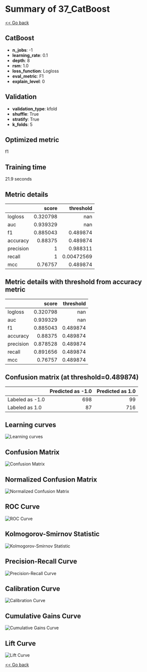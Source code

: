 # Summary of 37_CatBoost

[<< Go back](../README.md)


## CatBoost
- **n_jobs**: -1
- **learning_rate**: 0.1
- **depth**: 8
- **rsm**: 1.0
- **loss_function**: Logloss
- **eval_metric**: F1
- **explain_level**: 0

## Validation
 - **validation_type**: kfold
 - **shuffle**: True
 - **stratify**: True
 - **k_folds**: 5

## Optimized metric
f1

## Training time

21.9 seconds

## Metric details
|           |    score |    threshold |
|:----------|---------:|-------------:|
| logloss   | 0.320798 | nan          |
| auc       | 0.939329 | nan          |
| f1        | 0.885043 |   0.489874   |
| accuracy  | 0.88375  |   0.489874   |
| precision | 1        |   0.988311   |
| recall    | 1        |   0.00472569 |
| mcc       | 0.76757  |   0.489874   |


## Metric details with threshold from accuracy metric
|           |    score |   threshold |
|:----------|---------:|------------:|
| logloss   | 0.320798 |  nan        |
| auc       | 0.939329 |  nan        |
| f1        | 0.885043 |    0.489874 |
| accuracy  | 0.88375  |    0.489874 |
| precision | 0.878528 |    0.489874 |
| recall    | 0.891656 |    0.489874 |
| mcc       | 0.76757  |    0.489874 |


## Confusion matrix (at threshold=0.489874)
|                 |   Predicted as -1.0 |   Predicted as 1.0 |
|:----------------|--------------------:|-------------------:|
| Labeled as -1.0 |                 698 |                 99 |
| Labeled as 1.0  |                  87 |                716 |

## Learning curves
![Learning curves](learning_curves.png)
## Confusion Matrix

![Confusion Matrix](confusion_matrix.png)


## Normalized Confusion Matrix

![Normalized Confusion Matrix](confusion_matrix_normalized.png)


## ROC Curve

![ROC Curve](roc_curve.png)


## Kolmogorov-Smirnov Statistic

![Kolmogorov-Smirnov Statistic](ks_statistic.png)


## Precision-Recall Curve

![Precision-Recall Curve](precision_recall_curve.png)


## Calibration Curve

![Calibration Curve](calibration_curve_curve.png)


## Cumulative Gains Curve

![Cumulative Gains Curve](cumulative_gains_curve.png)


## Lift Curve

![Lift Curve](lift_curve.png)



[<< Go back](../README.md)
